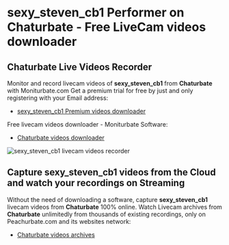 # sexy_steven_cb1 Performer on Chaturbate - Free LiveCam videos downloader

## Chaturbate Live Videos Recorder

Monitor and record livecam videos of **sexy_steven_cb1** from **Chaturbate** with Moniturbate.com
Get a premium trial for free by just and only registering with your Email address:
* [sexy_steven_cb1 Premium videos downloader](https://moniturbate.com/request-demo-licence-key.html)

Free livecam videos downloader - Moniturbate Software:
* [Chaturbate videos downloader](https://moniturbate.com/moniturbate-download-software.html)

![sexy_steven_cb1 livecam videos recorder](https://peachurnet.com/templates/moniturbate-software.png)


## Capture sexy_steven_cb1 videos from the Cloud and watch your recordings on Streaming

Without the need of downloading a software, capture **sexy_steven_cb1** livecam videos from **Chaturbate** 100% online.
Watch Livecam archives from **Chaturbate** unlimitedly from thousands of existing recordings, only on Peachurbate.com and its websites network:
* [Chaturbate videos archives](https://peachurnet.com/)